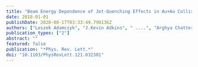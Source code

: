 ```yaml
---
title: "Beam Energy Dependence of Jet-Quenching Effects in Au+Au Collisions at $sqrts_NN$ = 7.7, 11.5, 14.5, 19.6, 27, 39, and 62.4 GeV"
date: 2018-01-01
publishDate: 2020-08-17T03:33:49.790136Z
authors: ["Leszek Adamczyk", "J.Kevin Adkins", " ....", "Arghya Chatterjee", "others [STAR Collaboration]"]
publication_types: ["2"]
abstract: ""
featured: false
publication: "*Phys. Rev. Lett.*"
doi: "10.1103/PhysRevLett.121.032301"
---
```


